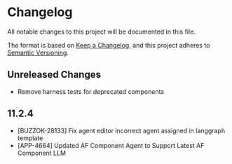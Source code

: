# Changelog

All notable changes to this project will be documented in this file.

The format is based on [Keep a Changelog](https://keepachangelog.com/en/1.1.0/),
and this project adheres to [Semantic Versioning](https://semver.org/spec/v2.0.0.html).

## Unreleased Changes
- Remove harness tests for deprecated components

## 11.2.4
- [BUZZOK-28133] Fix agent editor incorrect agent assigned in langgraph template
- [APP-4664] Updated AF Component Agent to Support Latest AF Component LLM